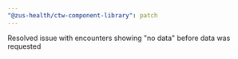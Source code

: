 ```yaml
---
"@zus-health/ctw-component-library": patch
---
```


Resolved issue with encounters showing "no data" before data was requested
